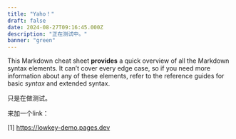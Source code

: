 ```yaml
---
title: "Yaho！"
draft: false
date: 2024-08-27T09:16:45.000Z
description: "正在测试中。"
banner: "green"
---
```


This Markdown cheat sheet **provides** a quick overview of all the Markdown syntax elements. It can’t cover every edge case, so if you need more information about any of these elements, refer to the reference guides for basic _syntax_ and extended syntax.

只是在做测试。

来加一个link：

[1] https://lowkey-demo.pages.dev